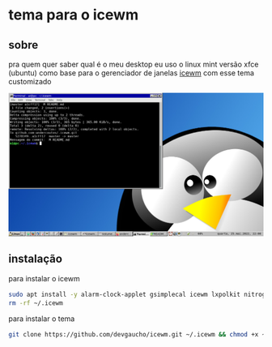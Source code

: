 # tema para o icewm

## sobre

pra quem quer saber qual é o meu desktop eu uso o linux mint versão xfce (ubuntu) como base para o gerenciador de janelas [icewm](https://ice-wm.org/) com esse tema customizado

![tema para o icewm](tema.v2.png "tema para o icewm")

## instalação

para instalar o icewm

```bash
sudo apt install -y alarm-clock-applet gsimplecal icewm lxpolkit nitrogen suckless-tools volumeicon-alsa
rm -rf ~/.icewm
```

para instalar o tema

```bash
git clone https://github.com/devgaucho/icewm.git ~/.icewm && chmod +x ~/.icewm/preferences

```

